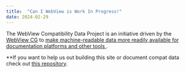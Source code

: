 ```yaml
---
title:  "Can I WebView is Work In Progress!"
date: 2024-02-29
---
```


The WebView Compatibility Data Project is an initiative driven by the [WebView CG](https://www.w3.org/community/webview/)
to [make machine-readable data more readily available for documentation platforms and other tools
](https://github.com/WebView-CG/charter/blob/04422d7cb3ecc80a7d0f6755135995a74deab64b/charter.md?plain=1#L26).

**If you want to help us out building this site or document compat data check out [this repository](https://github.com/WebView-CG/Compatibility-Data-Project).
